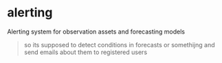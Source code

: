 # alerting
Alerting system for observation assets and forecasting models

> so its supposed to detect conditions in forecasts or somethijng and send emails about them to registered users
